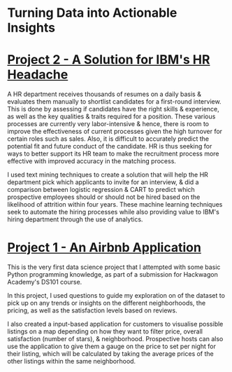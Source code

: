 # Turning Data into Actionable Insights


# [Project 2 - A Solution for IBM's HR Headache](https://github.com/yong9lum/IBM_Project)

A HR department receives thousands of resumes on a daily basis & evaluates them manually to shortlist candidates for a first-round interview. This is done by assessing if candidates have the right skills & experience, as well as the key qualities & traits required for a position. These various processes are currently very labor-intensive & hence, there is room to improve the effectiveness of current processes given the high turnover for certain roles such as sales. Also, it is difficult to accurately predict the potential fit and future conduct of the candidate. HR is thus seeking for ways to better support its HR team to make the recruitment process more effective with improved accuracy in the matching process.

I used text mining techniques to create a solution that will help the HR department pick which applicants to invite for an interview, & did a comparison between logistic regression & CART to predict which prospective employees should or should not be hired based on the likelihood of attrition within four years. These machine learning techniques seek to automate the hiring processes while also providing value to IBM's hiring department through the use of analytics.


# [Project 1 - An Airbnb Application](https://github.com/yong9lum/Airbnb_Project)

This is the very first data science project that I attempted with some basic Python programming knowledge, as part of a submission for Hackwagon Academy's DS101 course.

In this project, I used questions to guide my exploration on of the dataset to pick up on any trends or insights on the different neighborhoods, the pricing, as well as the satisfaction levels based on reviews.

I also created a input-based application for customers to visualise possible listings on a map depending on how they want to filter price, overall satisfaction (number of stars), & neighborhood. Prospective hosts can also use the application to give them a gauge on the price to set per night for their listing, which will be calculated by taking the average prices of the other listings within the same neighborhood.
